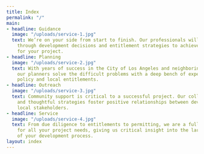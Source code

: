 ```yaml
---
title: Index
permalink: "/"
main:
- headline: Guidance
  image: "/uploads/service-1.jpg"
  text: We’re on your side from start to finish. Our professionals will guide you
    through development decisions and entitlement strategies to achieve the best outcome
    for your project.
- headline: Planning
  image: "/uploads/service-2.jpg"
  text: With years of success in the City of Los Angeles and neighboring jurisdictions,
    our planners solve the difficult problems with a deep bench of expertise in public
    policy and local entitlements.
- headline: Outreach
  image: "/uploads/service-3.jpg"
  text: Community support is critical to a successful project. Our collaborative approach
    and thoughtful strategies foster positive relationships between developers and
    local stakeholders.
- headline: Service
  image: "/uploads/service-4.jpg"
  text: From due diligence to entitlements to permitting, we are a full-service shop
    for all your project needs, giving us critical insight into the larger picture
    of your development process.
layout: index
---
```


